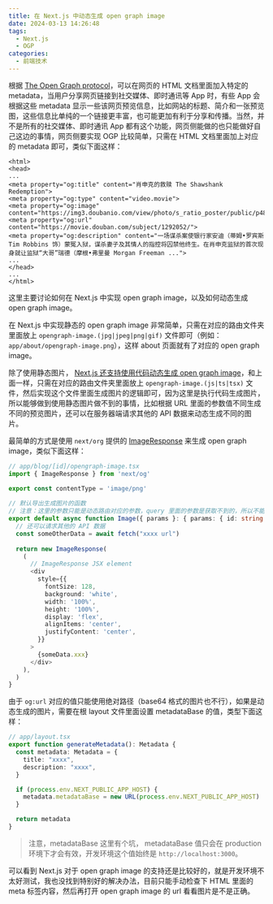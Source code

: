 ```yaml
---
title: 在 Next.js 中动态生成 open graph image
date: 2024-03-13 14:26:48
tags:
  - Next.js
  - OGP
categories:
  - 前端技术
---
```


根据 [The Open Graph protocol](https://ogp.me/)，可以在网页的 HTML 文档里面加入特定的 metadata，当用户分享网页链接到社交媒体、即时通讯等 App 时，有些 App 会根据这些 metadata 显示一些该网页预览信息，比如网站的标题、简介和一张预览图，这些信息比单纯的一个链接更丰富，也可能更加有利于分享和传播。当然，并不是所有的社交媒体、即时通讯 App 都有这个功能，网页侧能做的也只能做好自己这边的事情，网页侧要实现 OGP 比较简单，只需在 HTML 文档里面加上对应的 metadata 即可，类似下面这样：
```
<html>
<head>
...
<meta property="og:title" content="肖申克的救赎 The Shawshank Redemption">
<meta property="og:type" content="video.movie">
<meta property="og:image" content="https://img3.doubanio.com/view/photo/s_ratio_poster/public/p480747492.webp">
<meta property="og:url" content="https://movie.douban.com/subject/1292052/">
<meta property="og:description" content="一场谋杀案使银行家安迪（蒂姆•罗宾斯 Tim Robbins 饰）蒙冤入狱，谋杀妻子及其情人的指控将囚禁他终生。在肖申克监狱的首次现身就让监狱“大哥”瑞德（摩根•弗里曼 Morgan Freeman ...">
...
</head>
...
</html>
```

这里主要讨论如何在 Next.js 中实现 open graph image，以及如何动态生成 open graph image。  

在 Next.js 中实现静态的 open graph image 非常简单，只需在对应的路由文件夹里面放上 `opengraph-image.(jpg|jpeg|png|gif)` 文件即可（例如： `app/about/opengraph-image.png`），这样 about 页面就有了对应的 open graph image。  

除了使用静态图片， [Next.js 还支持使用代码动态生成 open graph image](https://nextjs.org/docs/app/api-reference/file-conventions/metadata/opengraph-image#generate-images-using-code-js-ts-tsx)，和上面一样，只需在对应的路由文件夹里面放上 `opengraph-image.(js|ts|tsx)` 文件，然后实现这个文件里面生成图片的逻辑即可，因为这里是执行代码生成图片，所以能够做到使用静态图片做不到的事情，比如根据 URL 里面的参数值不同生成不同的预览图片，还可以在服务器端请求其他的 API 数据来动态生成不同的图片。  

最简单的方式是使用 `next/org` 提供的 [ImageResponse](https://nextjs.org/docs/app/api-reference/functions/image-response) 来生成 open graph image，类似下面这样：
```typescript
// app/blog/[id]/opengraph-image.tsx
import { ImageResponse } from 'next/og'

export const contentType = 'image/png'
  
// 默认导出生成图片的函数
// 注意：这里的参数只能是动态路由对应的参数，query 里面的参数是获取不到的，所以不能基于 query 里面的参数值来生成不同的图片
export default async function Image({ params }: { params: { id: string } }) {
  // 还可以请求其他的 API 数据
  const someOtherData = await fetch("xxxx url")
  
  return new ImageResponse(
    (
      // ImageResponse JSX element
      <div
        style={{
          fontSize: 128,
          background: 'white',
          width: '100%',
          height: '100%',
          display: 'flex',
          alignItems: 'center',
          justifyContent: 'center',
        }}
      >
        {someData.xxx}
      </div>
    ),
  )
}
```

由于 `og:url` 对应的值只能使用绝对路径（base64 格式的图片也不行），如果是动态生成的图片，需要在根 layout 文件里面设置 metadataBase 的值，类型下面这样：

```typescript
// app/layout.tsx
export function generateMetadata(): Metadata {
  const metadata: Metadata = {
    title: "xxxx",
    description: "xxxx",
  }

  if (process.env.NEXT_PUBLIC_APP_HOST) {
    metadata.metadataBase = new URL(process.env.NEXT_PUBLIC_APP_HOST)
  }

  return metadata
}
```
> 注意，metadataBase 这里有个坑， metadataBase 值只会在 production 环境下才会有效，开发环境这个值始终是 `http://localhost:3000`。

可以看到 Next.js 对于 open graph image 的支持还是比较好的，就是开发环境不太好测试，我也没找到特别好的解决办法，目前只能手动检查下 HTML 里面的 meta 标签内容，然后再打开 open graph image 的 url 看看图片是不是正确。